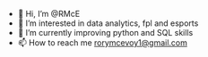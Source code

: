 - 👋 Hi, I’m @RMcE
- 👀 I’m interested in data analytics, fpl and esports
- 🌱 I’m currently improving python and SQL skills
- 📫 How to reach me rorymcevoy1@gmail.com

<!---
RMcE/RMcE is a ✨ special ✨ repository because its `README.md` (this file) appears on your GitHub profile.
You can click the Preview link to take a look at your changes.
--->
